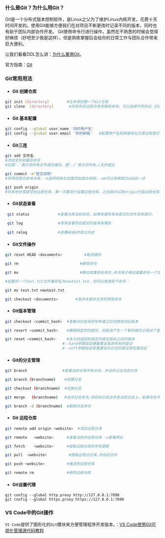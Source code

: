 ### 什么是Git？为什么用Git？

​	Git是一个分布式版本控制软件，是Linux之父为了维护Linux内核开发，花费十天时间开发的。使用Git能够方便我们在对项目不断更改时记录不同的版本，同时也有助于团队内部协作开发。 Git使用命令行进行操作，虽然在不熟悉的时候会觉得好麻烦（好吧至少我是这样），但是熟练掌握后会给你的日常工作与团队合作带来巨大便利。

让我们看看DDL怎么讲：[为什么要用Git](https://flowus.cn/deadline039/share/6b386014-3c9a-45b0-afd2-8ae472510ea0)。

官方指南：[Git](https://git-scm.com/book/zh/v2)

### Git常用用法

- #### Git 创建仓库

```bash
git init [directory]		#在本地创建一个Git仓库
git clone  [directory]       #将现存的远程仓库克隆到本地，可以选择不同协议（SSH,GIT,HTTP)
```

- #### Git 基本配置

```bash
git config --global user.name '你的用户名'
git config --global user.email '你的邮箱'	#配置用户名和邮箱地址方便远程提交
```

- #### Git三连

```bash
git add 文件名
#添加文件到缓存命令
#后跟‘.’表示将所有文件提交缓存，跟‘.c’表示将所有.c文件提交 

git commit -m'提交说明'
#将项目提交本地仓库，-m选项用来在后面添加提交说明，-am可以用来跳过add这一步

git push origin
#将本地仓库提交到远程仓库，第一次要自行设置远程仓库，之后就可以用origin代指远程仓库的地址
```

- #### Git状态查看

```bash
 git status				#查看仓库当前状态，如果有缓存和未提交的文件会有提示。
 
 git log				#用来查看项目提交的版本有哪些
 
 git relog				#查看HEAD的变化历史
```

- #### Git文件操作

```bash
git reset HEAD <documents>			#取消缓存

git rm							  #删除命令

git mv							  #移动或重命名命令,命令用于移动或重命名一个文件、目录、软连接。

#如要将一个test.txt文件重命名为newtest.txt，则可以使用如下命令：

git mv test.txt newtest.txt

git checkout <documents>		#放弃未暂存文件的修改命令
```

- #### Git版本管理

```bash
git checkout <commit_hash>	#查看对应版本的哈希值之后切换到对应版本

git revert <commit_hash>	#撤销指定的的提交，但是会产生一个新的提交记录这个更改

git reset <commit_hash>		#永久的退回到指定的提交版本之后的版本
					 	  #--hard参数指定硬重置会放弃所有的提交
					 	  #--soft参数指定软重置会将之后的提交放在暂存区
```

- #### Git的分支管理

```bash
git branch				  #查看当前仓库所有分支，并会标记出当前分支

git branch (branchname)	   #创建分支

git checkout (branchname)  #切换分支

git merge	(branchname)   #合并分支命令,将目标分支合并到当前分支上，如果存在冲突需要手动打开编辑器，处理冲突然后进行分支合并。

git branch -d (branchname)	#删除分支命令
```

- #### Git 远程仓库

```bash
git remote add origin <website>	 #添加远程仓库

git remote	 <website>		#查看当前的远程仓库 -v查看网址

git fetch	 <website>		#提取远程仓库的所有更新

git pull  <website>			 #提取远程仓仓库,并自动合并

git push <website>			#推送到远程仓库

git remote rm				#删除远程仓库
```

- #### Git设置代理

```shell
git config --global http.proxy http://127.0.0.1:7890
git config --global https.proxy https://127.0.0.1:7890
```



### VS Code中的Git操作

`VS Code`提供了图形化的`Git`模块来方便管理程序开发版本。：[VS Code使用Git可视化管理源代码教程](https://www.cnblogs.com/lgx5/p/18577380)
